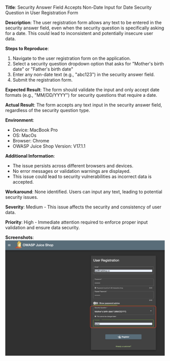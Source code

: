 **Title**: Security Answer Field Accepts Non-Date Input for Date Security Question in User Registration Form

**Description**: The user registration form allows any text to be entered in the security answer field, even when the security question is specifically asking for a date. This could lead to inconsistent and potentially insecure user data.

**Steps to Reproduce**:
1. Navigate to the user registration form on the application.
2. Select a security question dropdown option that asks for "Mother's birth date" or "Father's birth date"
3. Enter any non-date text (e.g., "abc123") in the security answer field.
4. Submit the registration form.

**Expected Result**: The form should validate the input and only accept date formats (e.g., "MM/DD/YYYY") for security questions that require a date.

**Actual Result**: The form accepts any text input in the security answer field, regardless of the security question type.

**Environment**:
- Device: MacBook Pro 
- OS: MacOs
- Browser: Chrome
- OWASP Juice Shop Version: V17.1.1

**Additional Information**:
- The issue persists across different browsers and devices.
- No error messages or validation warnings are displayed.
- This issue could lead to security vulnerabilities as incorrect data is accepted.

**Workaround**: None identified. Users can input any text, leading to potential security issues.

**Severity**: Medium - This issue affects the security and consistency of user data.

**Priority**: High - Immediate attention required to enforce proper input validation and ensure data security.

**Screenshots**: 
![1.1.security-ans-field-issue](../images/1.security-ans-field.png)<br />